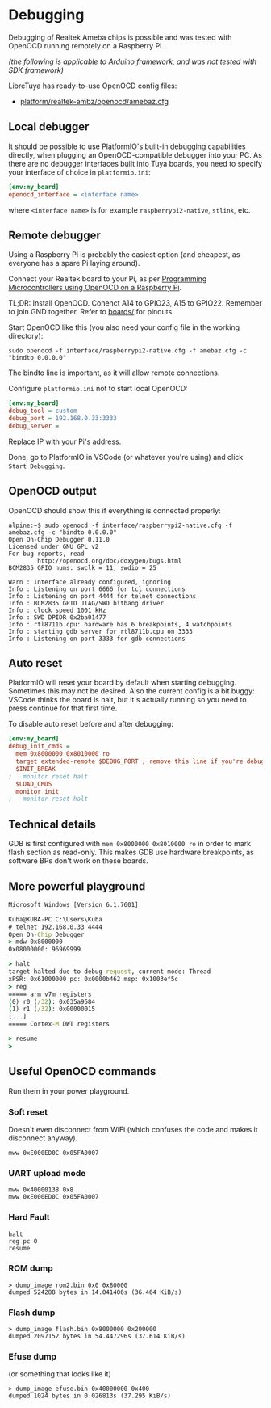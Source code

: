 # Debugging

Debugging of Realtek Ameba chips is possible and was tested with OpenOCD running remotely on a Raspberry Pi.

*(the following is applicable to Arduino framework, and was not tested with SDK framework)*

LibreTuya has ready-to-use OpenOCD config files:
- [platform/realtek-ambz/openocd/amebaz.cfg](../../../platform/realtek-ambz/openocd/amebaz.cfg)

## Local debugger

It should be possible to use PlatformIO's built-in debugging capabilities directly, when plugging an OpenOCD-compatible debugger into your PC. As there are no debugger interfaces built into Tuya boards, you need to specify your interface of choice in `platformio.ini`:
```ini
[env:my_board]
openocd_interface = <interface name>
```
where `<interface name>` is for example `raspberrypi2-native`, `stlink`, etc.

## Remote debugger

Using a Raspberry Pi is probably the easiest option (and cheapest, as everyone has a spare Pi laying around).

Connect your Realtek board to your Pi, as per [Programming Microcontrollers using OpenOCD on a Raspberry Pi](https://learn.adafruit.com/programming-microcontrollers-using-openocd-on-raspberry-pi).

TL;DR: Install OpenOCD. Conenct A14 to GPIO23, A15 to GPIO22. Remember to join GND together. Refer to [boards/](../../../boards/) for pinouts.

Start OpenOCD like this (you also need your config file in the working directory):
```shell
sudo openocd -f interface/raspberrypi2-native.cfg -f amebaz.cfg -c "bindto 0.0.0.0"
```
The bindto line is important, as it will allow remote connections.

Configure `platformio.ini` not to start local OpenOCD:
```ini
[env:my_board]
debug_tool = custom
debug_port = 192.168.0.33:3333
debug_server =
```
Replace IP with your Pi's address.

Done, go to PlatformIO in VSCode (or whatever you're using) and click `Start Debugging`.

## OpenOCD output

OpenOCD should show this if everything is connected properly:
```
alpine:~$ sudo openocd -f interface/raspberrypi2-native.cfg -f amebaz.cfg -c "bindto 0.0.0.0"
Open On-Chip Debugger 0.11.0
Licensed under GNU GPL v2
For bug reports, read
        http://openocd.org/doc/doxygen/bugs.html
BCM2835 GPIO nums: swclk = 11, swdio = 25

Warn : Interface already configured, ignoring
Info : Listening on port 6666 for tcl connections
Info : Listening on port 4444 for telnet connections
Info : BCM2835 GPIO JTAG/SWD bitbang driver
Info : clock speed 1001 kHz
Info : SWD DPIDR 0x2ba01477
Info : rtl8711b.cpu: hardware has 6 breakpoints, 4 watchpoints
Info : starting gdb server for rtl8711b.cpu on 3333
Info : Listening on port 3333 for gdb connections
```

## Auto reset

PlatformIO will reset your board by default when starting debugging. Sometimes this may not be desired. Also the current config is a bit buggy: VSCode thinks the board is halt, but it's actually running so you need to press continue for that first time.

To disable auto reset before and after debugging:
```ini
[env:my_board]
debug_init_cmds =
  mem 0x8000000 0x8010000 ro
  target extended-remote $DEBUG_PORT ; remove this line if you're debugging locally
  $INIT_BREAK
;   monitor reset halt
  $LOAD_CMDS
  monitor init
;   monitor reset halt
```

## Technical details

GDB is first configured with `mem 0x8000000 0x8010000 ro` in order to mark flash section as read-only. This makes GDB use hardware breakpoints, as software BPs don't work on these boards.

## More powerful playground

```cmd
Microsoft Windows [Version 6.1.7601]

Kuba@KUBA-PC C:\Users\Kuba
# telnet 192.168.0.33 4444
Open On-Chip Debugger
> mdw 0x8000000
0x08000000: 96969999

> halt
target halted due to debug-request, current mode: Thread
xPSR: 0x61000000 pc: 0x0000b462 msp: 0x1003ef5c
> reg
===== arm v7m registers
(0) r0 (/32): 0x035a9584
(1) r1 (/32): 0x00000015
[...]
===== Cortex-M DWT registers

> resume
>
```

## Useful OpenOCD commands

Run them in your power playground.

### Soft reset
Doesn't even disconnect from WiFi (which confuses the code and makes it disconnect anyway).
```
mww 0xE000ED0C 0x05FA0007
```

### UART upload mode
```
mww 0x40000138 0x8
mww 0xE000ED0C 0x05FA0007
```

### Hard Fault
```
halt
reg pc 0
resume
```

### ROM dump
```
> dump_image rom2.bin 0x0 0x80000
dumped 524288 bytes in 14.041406s (36.464 KiB/s)
```

### Flash dump
```
> dump_image flash.bin 0x8000000 0x200000
dumped 2097152 bytes in 54.447296s (37.614 KiB/s)
```

### Efuse dump
(or something that looks like it)
```
> dump_image efuse.bin 0x40000000 0x400
dumped 1024 bytes in 0.026813s (37.295 KiB/s)
```
